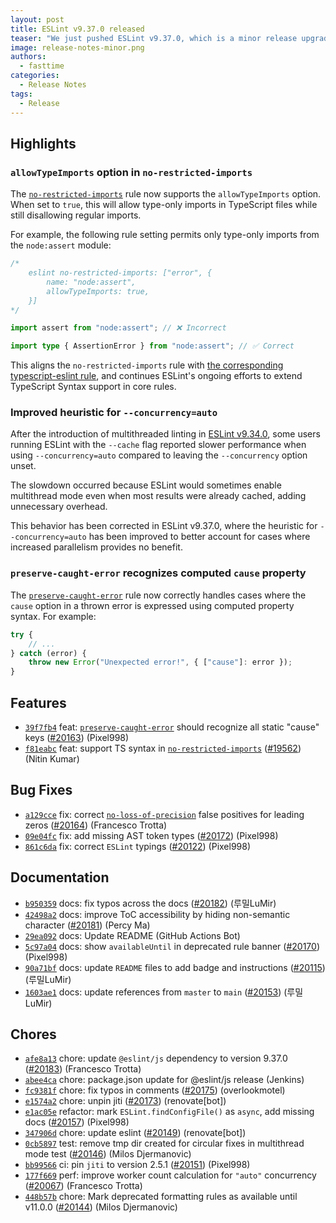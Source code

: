 ```yaml
---
layout: post
title: ESLint v9.37.0 released
teaser: "We just pushed ESLint v9.37.0, which is a minor release upgrade of ESLint. This release adds some new features and fixes several bugs found in the previous release."
image: release-notes-minor.png
authors:
  - fasttime
categories:
  - Release Notes
tags:
  - Release
---
```



## Highlights

### `allowTypeImports` option in `no-restricted-imports`

The [`no-restricted-imports`](/docs/latest/rules/no-restricted-imports) rule now supports the `allowTypeImports` option.
When set to `true`, this will allow type-only imports in TypeScript files while still disallowing regular imports.

For example, the following rule setting permits only type-only imports from the `node:assert` module:

```ts
/*
    eslint no-restricted-imports: ["error", {
        name: "node:assert",
        allowTypeImports: true,
    }]
*/

import assert from "node:assert"; // ❌ Incorrect

import type { AssertionError } from "node:assert"; // ✅ Correct
```

This aligns the `no-restricted-imports` rule with [the corresponding typescript-eslint rule](https://typescript-eslint.io/rules/no-restricted-imports/), and continues ESLint's ongoing efforts to extend TypeScript Syntax support in core rules.

### Improved heuristic for `--concurrency=auto`

After the introduction of multithreaded linting in [ESLint v9.34.0](/blog/2025/08/eslint-v9.34.0-released/), some users running ESLint with the `--cache` flag reported slower performance when using `--concurrency=auto` compared to leaving the `--concurrency` option unset.

The slowdown occurred because ESLint would sometimes enable multithread mode even when most results were already cached, adding unnecessary overhead.

This behavior has been corrected in ESLint v9.37.0, where the heuristic for `--concurrency=auto` has been improved to better account for cases where increased parallelism provides no benefit.

### `preserve-caught-error` recognizes computed `cause` property

The [`preserve-caught-error`](/docs/latest/rules/preserve-caught-error) rule now correctly handles cases where the `cause` option in a thrown error is expressed using computed property syntax. For example:

```js
try {
    // ...
} catch (error) {
    throw new Error("Unexpected error!", { ["cause"]: error });
}
```


## Features


* [`39f7fb4`](https://github.com/eslint/eslint/commit/39f7fb493a6924ff7dc638fd4d6e7b3d8eb95383) feat: [`preserve-caught-error`](/docs/rules/preserve-caught-error) should recognize all static "cause" keys ([#20163](https://github.com/eslint/eslint/issues/20163)) (Pixel998)
* [`f81eabc`](https://github.com/eslint/eslint/commit/f81eabc5849ece98b8ca054f96b29f038a69bcf8) feat: support TS syntax in [`no-restricted-imports`](/docs/rules/no-restricted-imports) ([#19562](https://github.com/eslint/eslint/issues/19562)) (Nitin Kumar)






## Bug Fixes


* [`a129cce`](https://github.com/eslint/eslint/commit/a129cced7a86ea2518eb9be6990fa18af39694ca) fix: correct [`no-loss-of-precision`](/docs/rules/no-loss-of-precision) false positives for leading zeros ([#20164](https://github.com/eslint/eslint/issues/20164)) (Francesco Trotta)
* [`09e04fc`](https://github.com/eslint/eslint/commit/09e04fcc3f4cc963eea7c9c579391de5e231595b) fix: add missing AST token types ([#20172](https://github.com/eslint/eslint/issues/20172)) (Pixel998)
* [`861c6da`](https://github.com/eslint/eslint/commit/861c6da2bd2796414e6eed782155ec34e2ed6344) fix: correct `ESLint` typings ([#20122](https://github.com/eslint/eslint/issues/20122)) (Pixel998)




## Documentation


* [`b950359`](https://github.com/eslint/eslint/commit/b950359c5f39085483c3137a6a160e582ef32007) docs: fix typos across the docs ([#20182](https://github.com/eslint/eslint/issues/20182)) (루밀LuMir)
* [`42498a2`](https://github.com/eslint/eslint/commit/42498a27981d50750dd15ae8660dbe85c4f4587c) docs: improve ToC accessibility by hiding non-semantic character ([#20181](https://github.com/eslint/eslint/issues/20181)) (Percy Ma)
* [`29ea092`](https://github.com/eslint/eslint/commit/29ea092b93608756350b1e9c5a4f29c8a49264ab) docs: Update README (GitHub Actions Bot)
* [`5c97a04`](https://github.com/eslint/eslint/commit/5c97a04578e6280c2395f642c2d8d6bdf30eec18) docs: show `availableUntil` in deprecated rule banner ([#20170](https://github.com/eslint/eslint/issues/20170)) (Pixel998)
* [`90a71bf`](https://github.com/eslint/eslint/commit/90a71bf5024a86fc232cd2e05f96811e2a18fd0f) docs: update `README` files to add badge and instructions ([#20115](https://github.com/eslint/eslint/issues/20115)) (루밀LuMir)
* [`1603ae1`](https://github.com/eslint/eslint/commit/1603ae1526d9b6f557c7d5534a4f40f46842edd6) docs: update references from `master` to `main` ([#20153](https://github.com/eslint/eslint/issues/20153)) (루밀LuMir)








## Chores


* [`afe8a13`](https://github.com/eslint/eslint/commit/afe8a1346958242031fea66fdfbb239e8bf408b7) chore: update `@eslint/js` dependency to version 9.37.0 ([#20183](https://github.com/eslint/eslint/issues/20183)) (Francesco Trotta)
* [`abee4ca`](https://github.com/eslint/eslint/commit/abee4ca1fa10da733b1cc4a7d5e765b912a9de82) chore: package.json update for @eslint/js release (Jenkins)
* [`fc9381f`](https://github.com/eslint/eslint/commit/fc9381f6ca57b824e82d118c14631c17bea79d7e) chore: fix typos in comments ([#20175](https://github.com/eslint/eslint/issues/20175)) (overlookmotel)
* [`e1574a2`](https://github.com/eslint/eslint/commit/e1574a22d38fd7e1891f86f8db0b09053f8963cb) chore: unpin jiti ([#20173](https://github.com/eslint/eslint/issues/20173)) (renovate[bot])
* [`e1ac05e`](https://github.com/eslint/eslint/commit/e1ac05e2fae779e738f85bd47dda1cc2b7099346) refactor: mark `ESLint.findConfigFile()` as `async`, add missing docs ([#20157](https://github.com/eslint/eslint/issues/20157)) (Pixel998)
* [`347906d`](https://github.com/eslint/eslint/commit/347906d627c53bf45d63ba831d2fd2b83fb0a749) chore: update eslint ([#20149](https://github.com/eslint/eslint/issues/20149)) (renovate[bot])
* [`0cb5897`](https://github.com/eslint/eslint/commit/0cb5897e24059bacadb8d2e6458184904759fda1) test: remove tmp dir created for circular fixes in multithread mode test ([#20146](https://github.com/eslint/eslint/issues/20146)) (Milos Djermanovic)
* [`bb99566`](https://github.com/eslint/eslint/commit/bb995665e32b3a958e78006c9fd75744c5604f1b) ci: pin `jiti` to version 2.5.1 ([#20151](https://github.com/eslint/eslint/issues/20151)) (Pixel998)
* [`177f669`](https://github.com/eslint/eslint/commit/177f669adc0f96d14ae1a71cde7786f327515863) perf: improve worker count calculation for `"auto"` concurrency ([#20067](https://github.com/eslint/eslint/issues/20067)) (Francesco Trotta)
* [`448b57b`](https://github.com/eslint/eslint/commit/448b57bca3406ee12c4e44e9298fc0c99d3ee10c) chore: Mark deprecated formatting rules as available until v11.0.0 ([#20144](https://github.com/eslint/eslint/issues/20144)) (Milos Djermanovic)


